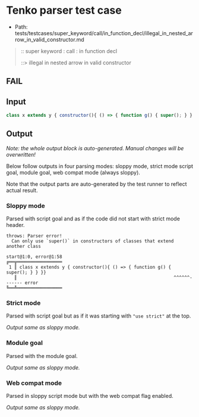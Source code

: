 # Tenko parser test case

- Path: tests/testcases/super_keyword/call/in_function_decl/illegal_in_nested_arrow_in_valid_constructor.md

> :: super keyword : call : in function decl
>
> ::> illegal in nested arrow in valid constructor
## FAIL

## Input

`````js
class x extends y { constructor(){ () => { function g() { super(); } } }}
`````

## Output

_Note: the whole output block is auto-generated. Manual changes will be overwritten!_

Below follow outputs in four parsing modes: sloppy mode, strict mode script goal, module goal, web compat mode (always sloppy).

Note that the output parts are auto-generated by the test runner to reflect actual result.

### Sloppy mode

Parsed with script goal and as if the code did not start with strict mode header.

`````
throws: Parser error!
  Can only use `super()` in constructors of classes that extend another class

start@1:0, error@1:58
╔══╦═════════════════
 1 ║ class x extends y { constructor(){ () => { function g() { super(); } } }}
   ║                                                           ^^^^^^------- error
╚══╩═════════════════

`````

### Strict mode

Parsed with script goal but as if it was starting with `"use strict"` at the top.

_Output same as sloppy mode._

### Module goal

Parsed with the module goal.

_Output same as sloppy mode._

### Web compat mode

Parsed in sloppy script mode but with the web compat flag enabled.

_Output same as sloppy mode._
